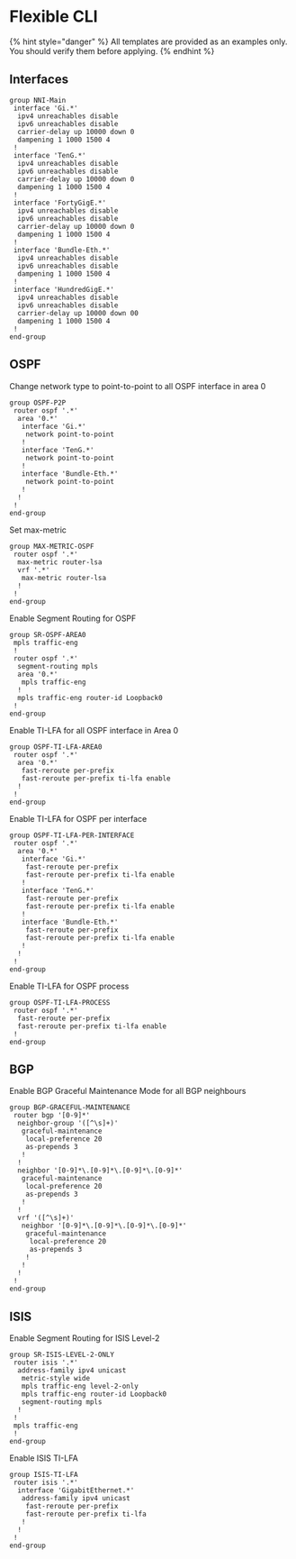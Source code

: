 # Flexible CLI

{% hint style="danger" %}
All templates are provided as an examples only. You should verify them before applying.
{% endhint %}

## Interfaces

```text
group NNI-Main
 interface 'Gi.*'
  ipv4 unreachables disable
  ipv6 unreachables disable
  carrier-delay up 10000 down 0
  dampening 1 1000 1500 4
 !
 interface 'TenG.*'
  ipv4 unreachables disable
  ipv6 unreachables disable
  carrier-delay up 10000 down 0
  dampening 1 1000 1500 4
 !
 interface 'FortyGigE.*'
  ipv4 unreachables disable
  ipv6 unreachables disable
  carrier-delay up 10000 down 0
  dampening 1 1000 1500 4
 !
 interface 'Bundle-Eth.*'
  ipv4 unreachables disable
  ipv6 unreachables disable
  dampening 1 1000 1500 4
 !
 interface 'HundredGigE.*'
  ipv4 unreachables disable
  ipv6 unreachables disable
  carrier-delay up 10000 down 00
  dampening 1 1000 1500 4
 !
end-group
```

## OSPF

Change network type to point-to-point to all OSPF interface in area 0

```text
group OSPF-P2P
 router ospf '.*'
  area '0.*'
   interface 'Gi.*'
    network point-to-point
   !
   interface 'TenG.*'
    network point-to-point
   !
   interface 'Bundle-Eth.*'
    network point-to-point
   !
  !
 !
end-group
```

Set max-metric

```text
group MAX-METRIC-OSPF
 router ospf '.*'
  max-metric router-lsa
  vrf '.*'
   max-metric router-lsa
  !
 !
end-group
```

Enable Segment Routing for OSPF

```text
group SR-OSPF-AREA0
 mpls traffic-eng
 !
 router ospf '.*'
  segment-routing mpls
  area '0.*'
   mpls traffic-eng
  !
  mpls traffic-eng router-id Loopback0
 !
end-group
```

Enable TI-LFA for all OSPF interface in Area 0

```text
group OSPF-TI-LFA-AREA0
 router ospf '.*'
  area '0.*'
   fast-reroute per-prefix
   fast-reroute per-prefix ti-lfa enable
  !
 !
end-group
```

Enable TI-LFA for OSPF per interface

```text
group OSPF-TI-LFA-PER-INTERFACE
 router ospf '.*'
  area '0.*'
   interface 'Gi.*'
    fast-reroute per-prefix
    fast-reroute per-prefix ti-lfa enable
   !
   interface 'TenG.*'
    fast-reroute per-prefix
    fast-reroute per-prefix ti-lfa enable
   !
   interface 'Bundle-Eth.*'
    fast-reroute per-prefix
    fast-reroute per-prefix ti-lfa enable
   !
  !
 !
end-group
```

Enable TI-LFA for OSPF process

```text
group OSPF-TI-LFA-PROCESS
 router ospf '.*'
  fast-reroute per-prefix
  fast-reroute per-prefix ti-lfa enable
 !
end-group
```

## BGP

Enable BGP Graceful Maintenance Mode for all BGP neighbours

```text
group BGP-GRACEFUL-MAINTENANCE
 router bgp '[0-9]*'
  neighbor-group '([^\s]+)'
   graceful-maintenance
    local-preference 20
    as-prepends 3
   !
  !
  neighbor '[0-9]*\.[0-9]*\.[0-9]*\.[0-9]*'
   graceful-maintenance
    local-preference 20
    as-prepends 3
   !
  !
  vrf '([^\s]+)'
   neighbor '[0-9]*\.[0-9]*\.[0-9]*\.[0-9]*'
    graceful-maintenance
     local-preference 20
     as-prepends 3
    !
   !
  !
 !
end-group
```

## ISIS

Enable Segment Routing for ISIS Level-2

```text
group SR-ISIS-LEVEL-2-ONLY
 router isis '.*'
  address-family ipv4 unicast
   metric-style wide
   mpls traffic-eng level-2-only
   mpls traffic-eng router-id Loopback0
   segment-routing mpls
  !
 !
 mpls traffic-eng
 !
end-group
```

Enable ISIS TI-LFA

```text
group ISIS-TI-LFA
 router isis '.*'
  interface 'GigabitEthernet.*'
   address-family ipv4 unicast
    fast-reroute per-prefix
    fast-reroute per-prefix ti-lfa
   !
  !
 !
end-group
```

